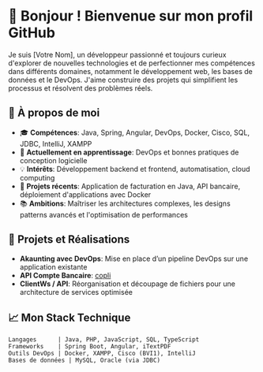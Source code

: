 # 👋 Bonjour ! Bienvenue sur mon profil GitHub

Je suis [Votre Nom], un développeur passionné et toujours curieux d'explorer de nouvelles technologies et de perfectionner mes compétences dans différents domaines, notamment le développement web, les bases de données et le DevOps. J'aime construire des projets qui simplifient les processus et résolvent des problèmes réels.

## 🌟 À propos de moi

- 🎓 **Compétences**: Java, Spring, Angular, DevOps, Docker, Cisco, SQL, JDBC, IntelliJ, XAMPP
- 🌱 **Actuellement en apprentissage**: DevOps et bonnes pratiques de conception logicielle
- 💡 **Intérêts**: Développement backend et frontend, automatisation, cloud computing
- 👷 **Projets récents**: Application de facturation en Java, API bancaire, déploiement d'applications avec Docker
- 📚 **Ambitions**: Maîtriser les architectures complexes, les designs patterns avancés et l'optimisation de performances

## 🔧 Projets et Réalisations

- **Akaunting avec DevOps**: Mise en place d’un pipeline DevOps sur une application existante
- **API Compte Bancaire**: [copli](C:\xampp\htdocs\tp_php1\api\compte-bancaire-api.php)
- **ClientWs / API**: Réorganisation et découpage de fichiers pour une architecture de services optimisée

## 📈 Mon Stack Technique

```plaintext
Langages      | Java, PHP, JavaScript, SQL, TypeScript
Frameworks    | Spring Boot, Angular, iTextPDF
Outils DevOps | Docker, XAMPP, Cisco (BVI1), IntelliJ
Bases de données | MySQL, Oracle (via JDBC)
